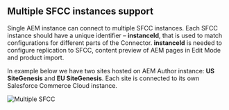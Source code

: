 <!--~~~~~~~~~~~~~~~~~~~~~~~~~~~~~~~~~~~~~~~~~~~~~~~~~~~~~~~~~~~~~~~~~~~~~~~~~~~~
  ~ Copyright 2018 Adobe Systems Incorporated
  ~
  ~ Licensed under the Apache License, Version 2.0 (the "License");
  ~ you may not use this file except in compliance with the License.
  ~ You may obtain a copy of the License at
  ~
  ~     http://www.apache.org/licenses/LICENSE-2.0
  ~
  ~ Unless required by applicable law or agreed to in writing, software
  ~ distributed under the License is distributed on an "AS IS" BASIS,
  ~ WITHOUT WARRANTIES OR CONDITIONS OF ANY KIND, either express or implied.
  ~ See the License for the specific language governing permissions and
  ~ limitations under the License.
  ~~~~~~~~~~~~~~~~~~~~~~~~~~~~~~~~~~~~~~~~~~~~~~~~~~~~~~~~~~~~~~~~~~~~~~~~~~~-->

## Multiple SFCC instances support  
Single AEM instance can connect to multiple SFCC instances. Each SFCC instance should have a unique identifier – **instanceId**, that is used to match configurations for different parts of the Connector. **instanceId** is needed to configure replication to SFCC, content preview of AEM pages in Edit Mode and product import. 

In example below we have two sites hosted on AEM Author instance: **US SiteGenesis** and **EU SiteGenesis**. Each site is connected to its own Salesforce Commerce Cloud instance. 

![Multiple SFCC](/documentation/images/multipleSFCC.png)